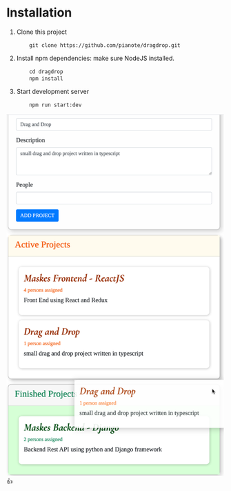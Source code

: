 # Installation
1. Clone this project
    ```git
        git clone https://github.com/pianote/dragdrop.git
    ```
2. Install npm dependencies:
    make sure NodeJS installed.
    ```
        cd dragdrop
        npm install
    ```
3. Start development server
    ```
        npm run start:dev
    ```
![dragndrop img not found](./dnd.png?raw=true "Drag and Drop")
:+1: